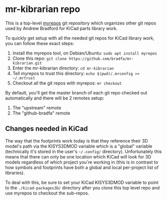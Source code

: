 mr-kibrarian repo
=================

This is a top-level [myrepos](https://myrepos.branchable.com/) git repository
which organizes other git repos used by Andrew Bradford for KiCad parts library
work.

To quickly get setup with all the needed git repos for KiCad library work, you
can follow these exact steps:

1. Install the myrepos tool, on Debian/Ubuntu: `sudo apt install myrepos`
2. Clone this repo: `git clone https://github.com/bradfa/mr-kibrarian.git`
3. Enter the mr-kibrarian directory: `cd mr-kibrarian`
4. Tell myrepos to trust this directory: `echo $(pwd)/.mrconfig >> ~/.mrtrust`
5. Checkout all the git repos with myrepos: `mr checkout`

By default, you'll get the master branch of each git repo checked out
automatically and there will be 2 remotes setup:

1. The "upstream" remote
2. The "github-bradfa" remote

## Changes needed in KiCad

The way that the footprints work today is that they reference their 3D model's
path via the KISYS3DMOD variable which is a "global" variable (technically it's
stored in the user's `~/.config/` directory).  Unfortunately this means that
there can only be one location which KiCad will look for 3D models regardless of
which project you're working in (this is in contrast to how symbols and
footprints have both a global and local per-project list of libraries).

To deal with this, be sure to set your KiCad KISYS3DMOD variable to point to the
`./kicad-packages3D/` directory after you clone this top level repo and use myrepos
to checkout the sub-repos.
